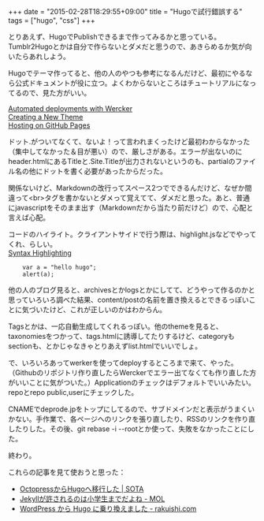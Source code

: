 +++
date = "2015-02-28T18:29:55+09:00"
title = "Hugoで試行錯誤する"
tags = ["hugo", "css"]
+++

とりあえず、HugoでPublishできるまで作ってみるかと思っている。
Tumblr2Hugoとかは自分で作らないとダメだと思うので、あきらめるか気が向いたらあれしよう。

Hugoでテーマ作ってると、他の人のやつも参考になるんだけど、最初にやるなら公式ドキュメントが役に立つ。よくわからないところはチュートリアルになってるので、見た方がいい。

[Automated deployments with Wercker](http://gohugo.io/tutorials/automated-deployments/)  
[Creating a New Theme](http://gohugo.io/tutorials/creating-a-new-theme/)  
[Hosting on GitHub Pages](http://gohugo.io/tutorials/github-pages-blog/)  

ドット.がついてなくて、ないよ！って言われまくったけど最初わからなかった（集中してなかった＆目が悪い）ので、厳しさがある。エラーが出ないのにheader.htmlにあるTitleと.Site.Titleが出力されないというのも、partialのファイル名の他にドットを書く必要があったからだった。

関係ないけど、Markdownの改行ってスペース2つでできるんだけど、なぜか間違って\<br\>タグを書かないとダメって覚えてて、ダメだと思った。あと、普通にjavascriptをそのまま出す（Markdownだから当たり前だけど）ので、心配と言えば心配。

コードのハイライト。クライアントサイドで行う際は、highlight.jsなどでやってくれ、らしい。  
[Syntax Highlighting](http://gohugo.io/extras/highlighting/)


```
    var a = "hello hugo";
    alert(a);
```

他の人のブログ見ると、archivesとかlogsとかにしてて、どうやって作るのかと思っていろいろ調べた結果、content/postの名前を置き換えるとできるっぽいことに気づいたけど、これが正しいのかはわからん。

Tagsとかは、一応自動生成してくれるっぽい。他のthemeを見ると、taxonomiesをつかって、tags.htmlに誘導してたりするけど、categoryもsectionも、とかじゃなきゃとりあえずlist.htmlでいいでしょ。

で、いろいろあってwerkerを使ってdeployするところまで来て、やった。（Githubのリポジトリ作り直したらWerckerでエラー出てなくても作り直した方がいいことに気がついた。）Applicationのチェックはデフォルトでいいみたい。repoとrepo public,userにチェックした。

CNAMEでdeprode.jpをトップにしてるので、サブドメインだと表示がうまくいかない。手作業で、各ページへのリンクを張り直したり、RSSのリンクを作り直したりした。その後、git rebase -i --rootとか使って、失敗をなかったことにした。

終わり。

これらの記事を見て使おうと思った：

- [OctopressからHugoへ移行した | SOTA](http://deeeet.com/writing/2014/12/25/hugo/)  
- [Jekyllが許されるのは小学生までだよね - MOL](http://t32k.me/mol/log/hugo/)  
- [WordPress から Hugo に乗り換えました - rakuishi.com](http://rakuishi.com/archives/wordpress-to-hugo/)  
